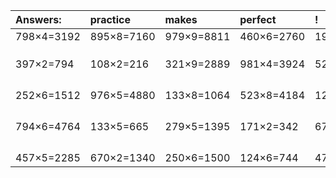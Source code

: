 | Answers: | practice | makes | perfect | ! |
| :--- | :--- | :--- | :--- | :--- |
| 798×4=3192 | 895×8=7160 | 979×9=8811 | 460×6=2760 | 191×8=1528 | 
|   |   |   |   |   | 
|   |   |   |   |   | 
|   |   |   |   |   | 
| 397×2=794 | 108×2=216 | 321×9=2889 | 981×4=3924 | 527×5=2635 | 
|   |   |   |   |   | 
|   |   |   |   |   | 
|   |   |   |   |   | 
|   |   |   |   |   | 
| 252×6=1512 | 976×5=4880 | 133×8=1064 | 523×8=4184 | 125×7=875 | 
|   |   |   |   |   | 
|   |   |   |   |   | 
|   |   |   |   |   | 
|   |   |   |   |   | 
| 794×6=4764 | 133×5=665 | 279×5=1395 | 171×2=342 | 678×6=4068 | 
|   |   |   |   |   | 
|   |   |   |   |   | 
|   |   |   |   |   | 
|   |   |   |   |   | 
| 457×5=2285 | 670×2=1340 | 250×6=1500 | 124×6=744 | 474×2=948 | 

